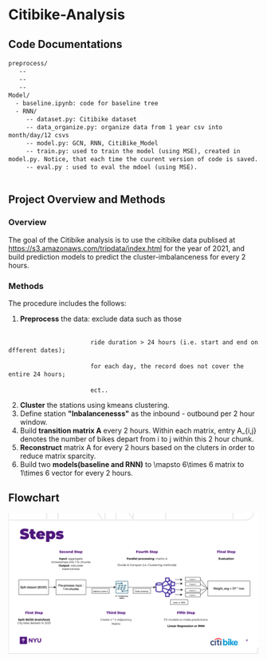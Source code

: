 # Citibike-Analysis
## Code Documentations
```
preprocess/
   --
   -- 
   --
Model/
  - baseline.ipynb: code for baseline tree
  - RNN/ 
     -- dataset.py: Citibike dataset
     -- data_organize.py: organize data from 1 year csv into month/day/12 csvs
     -- model.py: GCN, RNN, CitiBike_Model
     -- train.py: used to train the model (using MSE), created in model.py. Notice, that each time the cuurent version of code is saved.
     -- eval.py : used to eval the mdoel (using MSE).


```
## Project Overview and Methods
### Overview
The goal of the Citibike analysis is to use the citibike data publised at https://s3.amazonaws.com/tripdata/index.html for the year of 2021, and build prediction models to predict the cluster-imbalanceness for every 2 hours.

### Methods
The procedure includes the follows:

1. **Preprocess** the data: exclude data such as those
 ```                    contains any nulls; 
                        
                        ride duration > 24 hours (i.e. start and end on dfferent dates);
                        
                        for each day, the record does not cover the entire 24 hours;
                        
                        ect..
```
2. **Cluster** the stations using kmeans clustering.
3. Define station **"Inbalancenesss"** as the inbound - outbound per 2 hour window.
4. Build **transition matrix A** every 2 hours. Within each matrix, entry A_{i,j} denotes the number of bikes depart from i to j within this 2 hour chunk.
5. **Reconstruct** matrix A for every 2 hours based on the cluters in order to reduce matrix sparcity.
6. Build two **models(baseline and RNN)** to \mapsto 6\times 6 matrix to 1\times 6 vector for every 2 hours.


## Flowchart

![overflow.png](Overflow.png)
